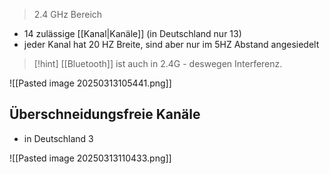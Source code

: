 > 2.4 GHz Bereich

 
- 14 zulässige [[Kanal|Kanäle]] (in Deutschland nur 13)
- jeder Kanal hat 20 HZ Breite, sind aber nur im 5HZ Abstand angesiedelt

> [!hint] [[Bluetooth]] ist auch in 2.4G - deswegen Interferenz.

![[Pasted image 20250313105441.png]]


## Überschneidungsfreie Kanäle
- in Deutschland 3

![[Pasted image 20250313110433.png]]